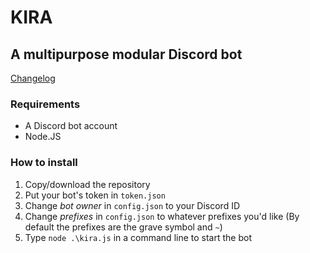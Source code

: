 # KIRA
## A multipurpose modular Discord bot
[Changelog](CHANGELOG.md)

### Requirements
- A Discord bot account
- Node.JS

### How to install
1. Copy/download the repository
2. Put your bot's token in `token.json`
3. Change *bot owner* in `config.json` to your Discord ID
4. Change *prefixes* in `config.json` to whatever prefixes you'd like (By default the prefixes are the grave symbol and `~`)
5. Type `node .\kira.js` in a command line to start the bot